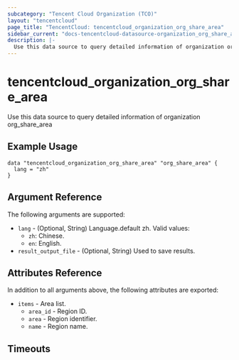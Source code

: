 ```yaml
---
subcategory: "Tencent Cloud Organization (TCO)"
layout: "tencentcloud"
page_title: "TencentCloud: tencentcloud_organization_org_share_area"
sidebar_current: "docs-tencentcloud-datasource-organization_org_share_area"
description: |-
  Use this data source to query detailed information of organization org_share_area
---
```


# tencentcloud_organization_org_share_area

Use this data source to query detailed information of organization org_share_area

## Example Usage

```hcl
data "tencentcloud_organization_org_share_area" "org_share_area" {
  lang = "zh"
}
```

## Argument Reference

The following arguments are supported:

* `lang` - (Optional, String) Language.default zh.
Valid values:
  - `zh`: Chinese.
  - `en`: English.
* `result_output_file` - (Optional, String) Used to save results.

## Attributes Reference

In addition to all arguments above, the following attributes are exported:

* `items` - Area list.
  * `area_id` - Region ID.
  * `area` - Region identifier.
  * `name` - Region name.


## Timeouts

<no value>


